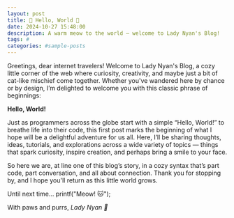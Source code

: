 ```yaml
---
layout: post
title: 🐾 Hello, World 🐾
date: 2024-10-27 15:48:00
description: A warm meow to the world — welcome to Lady Nyan's Blog!
tags: #
categories: #sample-posts
---
```


Greetings, dear internet travelers! Welcome to Lady Nyan's Blog, a cozy little corner of the web where curiosity, creativity, and maybe just a bit of cat-like mischief come together. Whether you've wandered here by chance or by design, I’m delighted to welcome you with this classic phrase of beginnings:

**Hello, World!**

Just as programmers across the globe start with a simple “Hello, World!” to breathe life into their code, this first post marks the beginning of what I hope will be a delightful adventure for us all. Here, I’ll be sharing thoughts, ideas, tutorials, and explorations across a wide variety of topics — things that spark curiosity, inspire creation, and perhaps bring a smile to your face.

So here we are, at line one of this blog’s story, in a cozy syntax that’s part code, part conversation, and all about connection. Thank you for stopping by, and I hope you'll return as this little world grows.

Until next time… printf("Meow! 🐱");

With paws and purrs,
*Lady Nyan 🐾*
